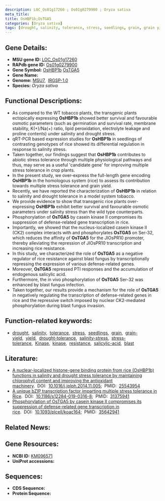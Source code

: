 ```yaml
---
description: LOC_Os01g17260 ; Os01g0279900 ; Oryza sativa
meta_title:
title: OsHBP1b;OsTGA5
categories: [Oryza sativa]
tags: [drought, salinity, tolerance, stress, seedlings, grain, grain yield, yield, drought tolerance, salinity stress, stress tolerance, Kinase, kinase, resistance, salicylic acid, blast]
---
```


## Gene Details:
- **MSU gene ID:** [LOC_Os01g17260](http://rice.uga.edu/cgi-bin/ORF_infopage.cgi?orf=LOC_Os01g17260)  
- **RAPdb gene ID:** [Os01g0279900](https://rapdb.dna.affrc.go.jp/locus/?name=Os01g0279900)  
- **Gene Symbol:** <u>OsHBP1b</u>&nbsp;<u>OsTGA5</u>
- **Gene Name:**
- **Genome:**  [MSU7](http://rice.uga.edu/),&nbsp;&nbsp;[IRGSP-1.0](https://rapdb.dna.affrc.go.jp/download/irgsp1.html)
- **Species:** *Oryza sativa*

## Functional Descriptions:
   - As compared to the WT tobacco plants, the transgenic plants ectopically expressing **OsHBP1b** showed better survival and favourable osmotic parameters (such as germination and survival rate, membrane stability, K(+)/Na(+) ratio, lipid peroxidation, electrolyte leakage and proline contents) under salinity and drought stress.
   - qRT-PCR based expression studies for **OsHBP1b** in seedlings of contrasting genotypes of rice showed its differential regulation in response to salinity stress.
   - Taken together, our findings suggest that **OsHBP1b** contributes to abiotic stress tolerance through multiple physiological pathways and thus, may serve as a useful 'candidate gene' for improving multiple stress tolerance in crop plants.
   - In the present study, we over-express the full-length gene encoding **OsHBP1b** in the homologous system (rice) to assess its contribution towards multiple stress tolerance and grain yield.
   - Recently, we have reported the characterization of **OsHBP1b** in relation to salinity and drought tolerance in a model system tobacco.
   - We provide evidence to show that transgenic rice plants over-expressing **OsHBP1b** exhibit better survival and favourable osmotic parameters under salinity stress than the wild type counterparts.
   - Phosphorylation of **OsTGA5** by casein kinase II compromises its suppression of defense-related gene transcription in rice.
   - Importantly, we showed that the nucleus-localized casein kinase II (CK2) complex interacts with and phosphorylates **OsTGA5** on Ser-32, which reduces the affinity of **OsTGA5** for the JIOsPR10 promoter, thereby alleviating the repression of JIOsPR10 transcription and increasing rice resistance.
   - In this study, we characterized the role of **OsTGA5** as a negative regulator of rice resistance against blast fungus by transcriptionally repressing the expression of various defense-related genes.
   - Moreover, **OsTGA5** repressed PTI responses and the accumulation of endogenous salicylic acid.
   - Furthermore, the in vivo phosphorylation of **OsTGA5** Ser-32 was enhanced by blast fungus infection.
   - Taken together, our results provide a mechanism for the role of **OsTGA5** in negatively regulating the transcription of defense-related genes in rice and the repressive switch imposed by nuclear CK2-mediated phosphorylation during blast fungus invasion.

## Function-related keywords:
   - [drought](/tags/drought/),&nbsp;&nbsp;[salinity](/tags/salinity/),&nbsp;&nbsp;[tolerance](/tags/tolerance/),&nbsp;&nbsp;[stress](/tags/stress/),&nbsp;&nbsp;[seedlings](/tags/seedlings/),&nbsp;&nbsp;[grain](/tags/grain/),&nbsp;&nbsp;[grain-yield](/tags/grain-yield/),&nbsp;&nbsp;[yield](/tags/yield/),&nbsp;&nbsp;[drought-tolerance](/tags/drought-tolerance/),&nbsp;&nbsp;[salinity-stress](/tags/salinity-stress/),&nbsp;&nbsp;[stress-tolerance](/tags/stress-tolerance/),&nbsp;&nbsp;[Kinase](/tags/Kinase/),&nbsp;&nbsp;[kinase](/tags/kinase/),&nbsp;&nbsp;[resistance](/tags/resistance/),&nbsp;&nbsp;[salicylic-acid](/tags/salicylic-acid/),&nbsp;&nbsp;[blast](/tags/blast/)

## Literature:
   - [A nuclear-localized histone-gene binding protein from rice (OsHBP1b) functions in salinity and drought stress tolerance by maintaining chlorophyll content and improving the antioxidant machinery](https://www.doi.org/10.1016/j.jplph.2014.11.005).&nbsp;&nbsp;DOI:&nbsp;&nbsp;[10.1016/j.jplph.2014.11.005](https://www.doi.org/10.1016/j.jplph.2014.11.005);&nbsp;&nbsp;PMID:&nbsp;&nbsp;[25543954](https://pubmed.ncbi.nlm.nih.gov/25543954/)
   - [A unique bZIP transcription factor imparting multiple stress tolerance in Rice](https://www.doi.org/10.1186/s12284-019-0316-8).&nbsp;&nbsp;DOI:&nbsp;&nbsp;[10.1186/s12284-019-0316-8](https://www.doi.org/10.1186/s12284-019-0316-8);&nbsp;&nbsp;PMID:&nbsp;&nbsp;[31375941](https://pubmed.ncbi.nlm.nih.gov/31375941/)
   - [Phosphorylation of OsTGA5 by casein kinase II compromises its suppression of defense-related gene transcription in rice](https://www.doi.org/10.1093/plcell/koac164).&nbsp;&nbsp;DOI:&nbsp;&nbsp;[10.1093/plcell/koac164](https://www.doi.org/10.1093/plcell/koac164);&nbsp;&nbsp;PMID:&nbsp;&nbsp;[35642941](https://pubmed.ncbi.nlm.nih.gov/35642941/)

## Related News:

## Gene Resources:
- **NCBI ID:**  [KM096571](http://www.ncbi.nlm.nih.gov/nuccore/KM096571)
- **UniProt accessions:** [](https://www.uniprot.org/uniprotkb//entry)

## Sequences:
- **CDS Sequence:**
- **Protein Sequence:**
